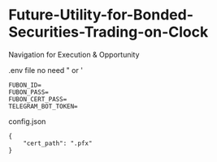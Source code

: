 # Future-Utility-for-Bonded-Securities-Trading-on-Clock
Navigation for Execution &amp; Opportunity



.env file
no need " or '
```
FUBON_ID=
FUBON_PASS=
FUBON_CERT_PASS=
TELEGRAM_BOT_TOKEN=
```

config.json
```
{
    "cert_path": ".pfx"
}
```

